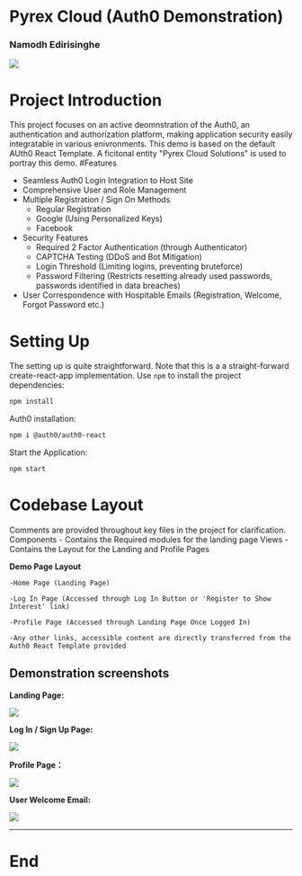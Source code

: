 
# Pyrex Cloud (Auth0 Demonstration)
### Namodh Edirisinghe

![](https://cdn-icons-png.flaticon.com/128/6964/6964039.png)




# Project Introduction
This project focuses on an active deomnstration of the Auth0, an authentication and authorization platform, making application security easily integratable in various enivronments. This demo is based on the default AUth0 React Template. A ficitonal entity "Pyrex Cloud Solutions" is used to portray this demo.
#Features
- Seamless Auth0 Login Integration to Host Site
- Comprehensive User and Role Management
- Multiple Registration / Sign On  Methods
	- Regular Registration
	- Google (Using Personalized Keys)
	- Facebook
- Security Features
	- Required 2 Factor Authentication (through Authenticator)
	- CAPTCHA Testing (DDoS and Bot Mitigation)
	- Login Threshold (Limiting logins, preventing bruteforce)
	- Password Filtering (Restricts resetting already used passwords, passwords identified in data breaches)
- User Correspondence with Hospitable Emails (Registration, Welcome, Forgot Password etc.)

# Setting Up
The setting up is quite straightforward. Note that this is a a straight-forward create-react-app implementation. 
Use `npm` to install the project dependencies:

```bash
npm install
```

 Auth0 installation:


```bash
npm i @auth0/auth0-react
```
Start the Application:
```bash
npm start
```

# Codebase Layout
Comments are provided throughout key files in the project for clarification. 
Components - Contains the Required modules for the landing page
Views - Contains the Layout for the Landing and Profile Pages 

**Demo Page Layout**

	-Home Page (Landing Page)
	
	-Log In Page (Accessed through Log In Button or 'Register to Show Interest' link)
	
	-Profile Page (Accessed through Landing Page Once Logged In)
	
	-Any other links, accessible content are directly transferred from the Auth0 React Template provided



## Demonstration screenshots

**Landing Page:**

![](https://i.ibb.co/9yFSF7Y/Landing-Page.png)


**Log In / Sign Up Page:**

![](https://i.ibb.co/3dkbP1d/LogIn.png)


**Profile Page：**

![](https://i.ibb.co/Df31S7T/Screen-Shot-2022-04-10-at-12-58-02-AM.png)


**User Welcome Email:**

![](https://i.ibb.co/m0VM2D7/Screen-Shot-2022-04-10-at-12-59-07-AM.png)


----



# End

